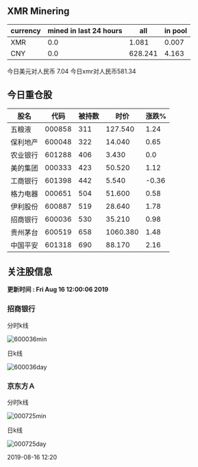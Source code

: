 ## XMR Minering

|currency|mined in last 24 hours|all|in pool|
|---|---|---|---|
|XMR|0.0|1.081|0.007|
|CNY|0.0|628.241|4.163|

今日美元对人民币 7.04	今日xmr对人民币581.34


## 今日重仓股 

|股名|代码|被持数|时价|涨跌%|
|---|---|---|---|---|
|五粮液|000858|311|127.540|1.24|
|保利地产|600048|322|14.040|0.65|
|农业银行|601288|406|3.430|0.0|
|美的集团|000333|423|50.520|1.12|
|工商银行|601398|442|5.540|-0.36|
|格力电器|000651|504|51.600|0.58|
|伊利股份|600887|519|28.640|1.78|
|招商银行|600036|530|35.210|0.98|
|贵州茅台|600519|658|1060.380|1.48|
|中国平安|601318|690|88.170|2.16|

## 关注股信息
**更新时间 : Fri Aug 16 12:00:06 2019**
### 招商银行 
分时k线

![600036min](http://image.sinajs.cn/newchart/min/n/sh600036.gif)

日k线

![600036day](http://image.sinajs.cn/newchart/daily/n/sh600036.gif)

### 京东方Ａ 
分时k线

![000725min](http://image.sinajs.cn/newchart/min/n/sz000725.gif)

日k线

![000725day](http://image.sinajs.cn/newchart/daily/n/sz000725.gif)

2019-08-16 12:20